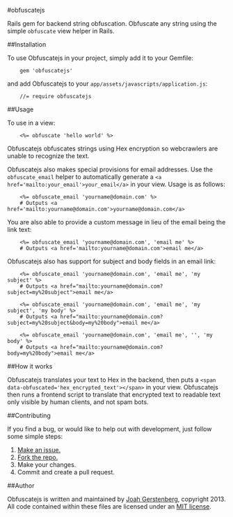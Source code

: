 #obfuscatejs

Rails gem for backend string obfuscation. Obfuscate any string using the simple `obfuscate` view helper in Rails.

##Installation

To use Obfuscatejs in your project, simply add it to your Gemfile:

```
	gem 'obfuscatejs'
```

and add Obfuscatejs to your `app/assets/javascripts/application.js`:

```
	//= require obfuscatejs 
```

##Usage

To use in a view:

```
	<%= obfuscate 'hello world' %>
```

Obfuscatejs obfuscates strings using Hex encryption so webcrawlers are unable to recognize the text. 

Obfuscatejs also makes special provisions for email addresses. Use the `obfuscate_email` helper to automatically generate a `<a href='mailto:your_email'>your_email</a>` in your view. Usage is as follows:

```
	<%= obfuscate_email 'yourname@domain.com' %>
	# Outputs <a href='mailto:yourname@domain.com'>yourname@domain.com</a>
```

You are also able to provide a custom message in lieu of the email being the link text:

```
	<%= obfuscate_email 'yourname@domain.com', 'email me' %>
	# Outputs <a href='mailto:yourname@domain.com'>email me</a>
```

Obfuscatejs also has support for subject and body fields in an email link:

```
	<%= obfuscate_email 'yourname@domain.com', 'email me', 'my subject' %>
	# Outputs <a href="mailto:yourname@domain.com?subject=my%20subject">email me</a>

	<%= obfuscate_email 'yourname@domain.com', 'email me', 'my subject', 'my body' %>
	# Outputs <a href="mailto:yourname@domain.com?subject=my%20subject&body=my%20body">email me</a>

	<%= obfuscate_email 'yourname@domain.com', 'email me', '', 'my body' %>
	# Outputs <a href="mailto:yourname@domain.com?body=my%20body">email me</a>
```

##How it works

Obfuscatejs translates your text to Hex in the backend, then puts a `<span data-obfuscated='hex_encrypted_text'></span>` in your view. Obfuscatejs then runs a frontend script to translate that encrypted text to readable text only visible by human clients, and not spam bots.

##Contributing

If you find a bug, or would like to help out with development, just follow some simple steps:

  1. [Make an issue.](https://github.com/JoahG/obfuscatejs/issues/new)
  2. [Fork the repo.](https://github.com/JoahG/obfuscatejs/fork)
  3. Make your changes.
  4. Commit and create a pull request.

##Author

Obfuscatejs is written and maintained by [Joah Gerstenberg](http://www.joahg.com), copyright 2013. All code contained within these files are licensed under an [MIT license](https://github.com/JoahG/obfuscatejs/blob/master/MIT-LICENSE).